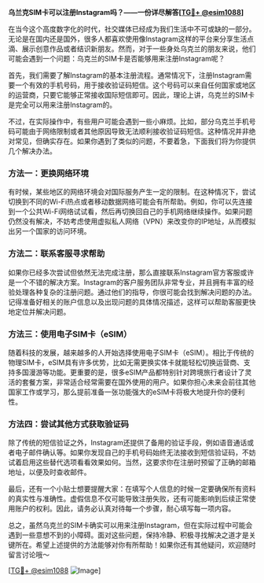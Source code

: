 **乌兰克SIM卡可以注册Instagram吗？——一份详尽解答[[TG💪+ @esim1088](https://t.me/s/esim1088)]**

在当今这个高度数字化的时代，社交媒体已经成为我们生活中不可或缺的一部分。无论是在国内还是国外，很多人都喜欢使用像Instagram这样的平台来分享生活点滴、展示创意作品或者结识新朋友。然而，对于一些身处乌克兰的朋友来说，他们可能会遇到一个问题：乌克兰的SIM卡是否能够用来注册Instagram呢？

首先，我们需要了解Instagram的基本注册流程。通常情况下，注册Instagram需要一个有效的手机号码，用于接收验证码短信。这个号码可以来自任何国家或地区的运营商，只要它能够正常接收国际短信即可。因此，理论上讲，乌克兰的SIM卡是完全可以用来注册Instagram的。

不过，在实际操作中，有些用户可能会遇到一些小麻烦。比如，部分乌克兰手机号码可能由于网络限制或者其他原因导致无法顺利接收验证码短信。这种情况并非绝对常见，但确实存在。如果你遇到了类似的问题，不要着急，下面我们将为你提供几个解决办法。

### 方法一：更换网络环境

有时候，某些地区的网络环境会对国际服务产生一定的限制。在这种情况下，尝试切换到不同的Wi-Fi热点或者移动数据网络可能会有所帮助。例如，你可以先连接到一个公共Wi-Fi网络试试看，然后再切换回自己的手机网络继续操作。如果问题仍然没有解决，不妨考虑使用虚拟私人网络（VPN）来改变你的IP地址，从而模拟出另一个国家的访问环境。

### 方法二：联系客服寻求帮助

如果你已经多次尝试但依然无法完成注册，那么直接联系Instagram官方客服或许是一个不错的解决方案。Instagram的客户服务团队非常专业，并且拥有丰富的经验处理各种复杂的注册问题。通过他们的指导，你很可能会找到解决问题的办法。记得准备好相关的账户信息以及出现问题的具体情况描述，这样可以帮助客服更快地定位并解决问题。

### 方法三：使用电子SIM卡（eSIM）

随着科技的发展，越来越多的人开始选择使用电子SIM卡（eSIM）。相比于传统的物理SIM卡，eSIM具有许多优势，比如无需更换实体卡就能轻松切换运营商、支持多国漫游等功能。更重要的是，很多eSIM产品都特别针对跨境旅行者设计了灵活的套餐方案，非常适合经常需要在国外使用的用户。如果你担心未来会前往其他国家工作或学习，那么提前准备一张功能强大的eSIM卡将极大地提升你的便利性。

### 方法四：尝试其他方式获取验证码

除了传统的短信验证之外，Instagram还提供了备用的验证手段，例如语音通话或者电子邮件确认等。如果你发现自己的手机号码始终无法接收到短信验证码，不妨试着启用这些替代选项看看效果如何。当然，这要求你在注册时预留了正确的邮箱地址，以便及时查收邮件。

最后，还有一个小贴士想要提醒大家：在填写个人信息的时候一定要确保所有资料的真实性与准确性。虚假信息不仅可能导致注册失败，还有可能影响到后续正常使用账户的权利。因此，请务必认真对待每一个步骤，耐心填写每一项内容。

总之，虽然乌克兰的SIM卡确实可以用来注册Instagram，但在实际过程中可能会遇到一些意想不到的小障碍。面对这些问题，保持冷静、积极寻找解决之道才是关键所在。希望上述提供的方法能够对你有所帮助！如果你还有其他疑问，欢迎随时留言讨论哦～

[[TG💪+ @esim1088](https://t.me/s/esim1088) ![Image](https://i.postimg.cc/4NQfJmqS/Snipaste-2025-05-13-00-14-12.png)]